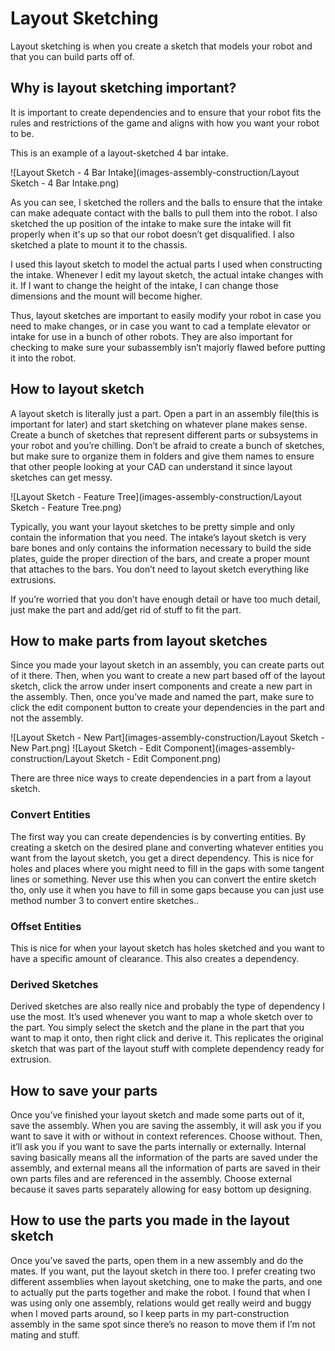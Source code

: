 # Layout Sketching

Layout sketching is when you create a sketch that models your robot and that you can build parts off of. 


## Why is layout sketching important?

It is important to create dependencies and to ensure that your robot fits the rules and restrictions of the game and aligns with how you want your robot to be. 

This is an example of a layout-sketched 4 bar intake.

![Layout Sketch - 4 Bar Intake](images-assembly-construction/Layout Sketch - 4 Bar Intake.png)

As you can see, I sketched the rollers and the balls to ensure that the intake can make adequate contact with the balls to pull them into the robot. I also sketched the up position of the intake to make sure the intake will fit properly when it's up so that our robot doesn’t get disqualified. I also sketched a plate to mount it to the chassis.

I used this layout sketch to model the actual parts I used when constructing the intake. Whenever I edit my layout sketch, the actual intake changes with it. If I want to change the height of the intake, I can change those dimensions and the mount will become higher.

Thus, layout sketches are important to easily modify your robot in case you need to make changes, or in case you want to cad a template elevator or intake for use in a bunch of other robots. They are also important for checking to make sure your subassembly isn’t majorly flawed before putting it into the robot.

## How to layout sketch

A layout sketch is literally just a part. Open a part in an assembly file(this is important for later) and start sketching on whatever plane makes sense. Create a bunch of sketches that represent different parts or subsystems in your robot and you’re chilling. Don’t be afraid to create a bunch of sketches, but make sure to organize them in folders and give them names to ensure that other people looking at your CAD can understand it since layout sketches can get messy.

![Layout Sketch - Feature Tree](images-assembly-construction/Layout Sketch - Feature Tree.png)

Typically, you want your layout sketches to be pretty simple and only contain the information that you need. The intake’s layout sketch is very bare bones and only contains the information necessary to build the side plates, guide the proper direction of the bars, and create a proper mount that attaches to the bars. You don’t need to layout sketch everything like extrusions. 

If you’re worried that you don’t have enough detail or have too much detail, just make the part and add/get rid of stuff to fit the part.

## How to make parts from layout sketches

Since you made your layout sketch in an assembly, you can create parts out of it there. Then, when you want to create a new part based off of the layout sketch, click the arrow under insert components and create a new part in the assembly. Then, once you’ve made and named the part, make sure to click the edit component button to create your dependencies in the part and not the assembly. 

![Layout Sketch - New Part](images-assembly-construction/Layout Sketch - New Part.png)
![Layout Sketch - Edit Component](images-assembly-construction/Layout Sketch - Edit Component.png)

There are three nice ways to create dependencies in a part from a layout sketch.

### Convert Entities

The first way you can create dependencies is by converting entities. By creating a sketch on the desired plane and converting whatever entities you want from the layout sketch, you get a direct dependency. This is nice for holes and places where you might need to fill in the gaps with some tangent lines or something. Never use this when you can convert the entire sketch tho, only use it when you have to fill in some gaps because you can just use method number 3 to convert entire sketches..

### Offset Entities

This is nice for when your layout sketch has holes sketched and you want to have a specific amount of clearance. This also creates a dependency.

### Derived Sketches
Derived sketches are also really nice and probably the type of dependency I use the most. It’s used whenever you want to map a whole sketch over to the part. You simply select the sketch and the plane in the part that you want to map it onto, then right click and derive it. This replicates the original sketch that was part of the layout stuff with complete dependency ready for extrusion.

## How to save your parts

Once you’ve finished your layout sketch and made some parts out of it, save the assembly. When you are saving the assembly, it will ask you if you want to save it with or without in context references. Choose without. Then, it’ll ask you if you want to save the parts internally or externally. Internal saving basically means all the information of the parts are saved under the assembly, and external means all the information of parts are saved in their own parts files and are referenced in the assembly. Choose external because it saves parts separately allowing for easy bottom up designing.

## How to use the parts you made in the layout sketch

Once you’ve saved the parts, open them in a new assembly and do the mates. If you want, put the layout sketch in there too. I prefer creating two different assemblies when layout sketching, one to make the parts, and one to actually put the parts together and make the robot. I found that when I was using only one assembly, relations would get really weird and buggy when I moved parts around, so I keep parts in my part-construction assembly in the same spot since there’s no reason to move them if I’m not mating and stuff. 